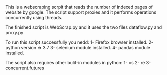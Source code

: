 This is a webscraping scrpit that reads the number of indexed pages of website by google.
The script support proxies and it performs operations concurrently using threads.

The finished script is WebScrap.py and it uses the two files dataflow.py and proxy.py

To run this script successfully you nedd:
1- Firefox browser installed.
2- python version => 3.7
3- selenium module installed.
4- pandas module installed.

The script also requires other bulit-in modules in python:
1- os
2- re
3- concurrent.futures

